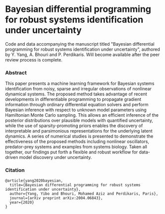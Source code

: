 # Bayesian differential programming for robust systems identification under uncertainty

Code and data accompanying the manuscript titled "Bayesian differential programming for robust systems identification under uncertainty", authored by Y. Yang, A. Bhouri and P. Perdikaris. Will become available after the peer review process is complete.

### Abstract

This paper presents a machine learning framework for Bayesian systems identification from noisy, sparse and irregular observations of nonlinear dynamical systems. The proposed method takes advantage of recent developments in differentiable programming to propagate gradient information through ordinary differential equation solvers and perform Bayesian inference with respect to unknown model parameters using Hamiltonian Monte Carlo sampling. This allows an efficient inference of the posterior distributions over plausible models with quantified uncertainty, while the use of sparsity-promoting priors enables the discovery of interpretable and parsimonious representations for the underlying latent dynamics. A series of numerical studies is presented to demonstrate the effectiveness of the proposed methods including nonlinear oscillators, predator-prey systems and examples from systems biology. Taken all together, our  findings put forth a flexible and robust workflow for data-driven model discovery under uncertainty.

### Citation

    @article{yang2020bayesian,
      title={Bayesian differential programming for robust systems identification under uncertainty},
      author={Yang, Yibo and Bhouri, Mohamed Aziz and Perdikaris, Paris},
      journal={arXiv preprint arXiv:2004.06843},
      year={2020}
    }
